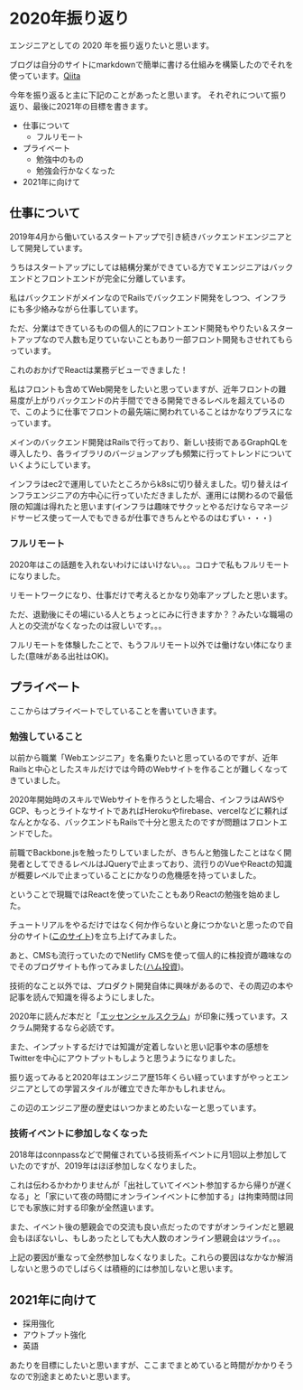# 2020年振り返り

エンジニアとしての 2020 年を振り返りたいと思います。

ブログは自分のサイトにmarkdownで簡単に書ける仕組みを構築したのでそれを使っています。[Qiita](https://qiita.com/ham0215/items/ae764bbf9b42c590aa1)

今年を振り返ると主に下記のことがあったと思います。
それぞれについて振り返り、最後に2021年の目標を書きます。

- 仕事について
  - フルリモート
- プライベート
  - 勉強中のもの
  - 勉強会行かなくなった
- 2021年に向けて

## 仕事について

2019年4月から働いているスタートアップで引き続きバックエンドエンジニアとして開発しています。

うちはスタートアップにしては結構分業ができている方で￥エンジニアはバックエンドとフロントエンドが完全に分離しています。

私はバックエンドがメインなのでRailsでバックエンド開発をしつつ、インフラにも多少絡みながら仕事しています。

ただ、分業はできているものの個人的にフロントエンド開発もやりたい＆スタートアップなので人数も足りていないこともあり一部フロント開発もさせれてもらっています。

これのおかげでReactは業務デビューできました！

私はフロントも含めてWeb開発をしたいと思っていますが、近年フロントの難易度が上がりバックエンドの片手間でできる開発できるレベルを超えているので、このように仕事でフロントの最先端に関われていることはかなりプラスになっています。

メインのバックエンド開発はRailsで行っており、新しい技術であるGraphQLを導入したり、各ライブラリのバージョンアップも頻繁に行ってトレンドについていくようにしています。

インフラはec2で運用していたところからk8sに切り替えました。切り替えはインフラエンジニアの方中心に行っていただきましたが、運用には関わるので最低限の知識は得れたと思います(インフラは趣味でサクッとやるだけならマネージドサービス使って一人でもできるが仕事できちんとやるのはむずい・・・)

### フルリモート

2020年はこの話題を入れないわけにはいけない。。。コロナで私もフルリモートになりました。

リモートワークになり、仕事だけで考えるとかなり効率アップしたと思います。

ただ、退勤後にその場にいる人とちょっとにみに行きますか？？みたいな職場の人との交流がなくなったのは寂しいです。。。

フルリモートを体験したことで、もうフルリモート以外では働けない体になりました(意味がある出社はOK)。

## プライベート

ここからはプライベートでしていることを書いていきます。

### 勉強していること

以前から職業「Webエンジニア」を名乗りたいと思っているのですが、近年Railsと中心としたスキルだけでは今時のWebサイトを作ることが難しくなってきていました。

2020年開始時のスキルでWebサイトを作ろうとした場合、インフラはAWSやGCP、もっとライトなサイトであればHerokuやfirebase、vercelなどに頼ればなんとかなる、バックエンドもRailsで十分と思えたのですが問題はフロントエンドでした。

前職でBackbone.jsを触ったりしていましたが、きちんと勉強したことはなく開発者としてできるレベルはJQueryで止まっており、流行りのVueやReactの知識が概要レベルで止まっていることにかなりの危機感を持っていました。

ということで現職ではReactを使っていたこともありReactの勉強を始めました。

チュートリアルをやるだけではなく何か作らないと身につかないと思ったので自分のサイト([このサイト](https://www.hamchance.com/))を立ち上げてみました。

あと、CMSも流行っていたのでNetlify CMSを使って個人的に株投資が趣味なのでそのブログサイトも作ってみました([ハム投資](https://kabu.hamchance.com/))。

技術的なこと以外では、プロダクト開発自体に興味があるので、その周辺の本や記事を読んで知識を得るようにしました。

2020年に読んだ本だと「[エッセンシャルスクラム](https://www.amazon.co.jp/%E3%82%A8%E3%83%83%E3%82%BB%E3%83%B3%E3%82%B7%E3%83%A3%E3%83%AB-%E3%82%B9%E3%82%AF%E3%83%A9%E3%83%A0-%E3%82%A2%E3%82%B8%E3%83%A3%E3%82%A4%E3%83%AB%E9%96%8B%E7%99%BA%E3%81%AB%E9%96%A2%E3%82%8F%E3%82%8B%E3%81%99%E3%81%B9%E3%81%A6%E3%81%AE%E4%BA%BA%E3%81%AE%E3%81%9F%E3%82%81%E3%81%AE%E5%AE%8C%E5%85%A8%E6%94%BB%E7%95%A5%E3%82%AC%E3%82%A4%E3%83%89-Oriented-Selection/dp/4798130508)」が印象に残っています。スクラム開発するなら必読です。

また、インプットするだけでは知識が定着しないと思い記事や本の感想をTwitterを中心にアウトプットもしようと思うようになりました。

振り返ってみると2020年はエンジニア歴15年くらい経っていますがやっとエンジニアとしての学習スタイルが確立できた年かもしれません。

この辺のエンジニア歴の歴史はいつかまとめたいなーと思っています。

### 技術イベントに参加しなくなった

2018年はconnpassなどで開催されている技術系イベントに月1回以上参加していたのですが、2019年はほぼ参加しなくなりました。

これは伝わるかわかりませんが「出社していてイベント参加するから帰りが遅くなる」と「家にいて夜の時間にオンラインイベントに参加する」は拘束時間は同じでも家族に対する印象が全然違います。

また、イベント後の懇親会での交流も良い点だったのですがオンラインだと懇親会もほぼないし、もしあったとしても大人数のオンライン懇親会はツライ。。。

上記の要因が重なって全然参加しなくなりました。これらの要因はなかなか解消しないと思うのでしばらくは積極的には参加しないと思います。

## 2021年に向けて

- 採用強化
- アウトプット強化
- 英語

あたりを目標にしたいと思いますが、ここまでまとめていると時間がかかりそうなので別途まとめたいと思います。
